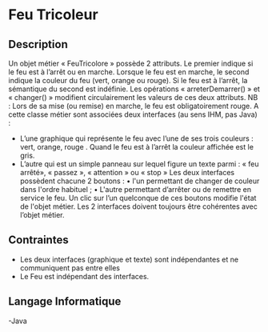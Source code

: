 # Feu Tricoleur

## Description 

Un objet métier « FeuTricolore » possède 2 attributs. Le premier indique si le feu est à l’arrêt ou en
marche. Lorsque le feu est en marche, le second indique la couleur du feu (vert, orange ou rouge). Si le feu
est à l’arrêt, la sémantique du second est indéfinie. Les opérations « arreterDemarrer() » et « changer() »
modifient circulairement les valeurs de ces deux attributs.
NB : Lors de sa mise (ou remise) en marche, le feu est obligatoirement rouge.
A cette classe métier sont associées deux interfaces (au sens IHM, pas Java) :
- L’une graphique qui représente le feu avec l’une de ses trois couleurs : vert, orange, rouge . Quand le
feu est à l’arrêt la couleur affichée est le gris.
- L’autre qui est un simple panneau sur lequel figure un texte parmi : « feu arrêté», « passez »,
« attention » ou « stop »
Les deux interfaces possèdent chacune 2 boutons :
• l'un permettant de changer de couleur dans l'ordre habituel ;
• L'autre permettant d’arrêter ou de remettre en service le feu.
Un clic sur l’un quelconque de ces boutons modifie l'état de l'objet métier. Les 2 interfaces doivent toujours
être cohérentes avec l’objet métier.

## Contraintes

- Les deux interfaces (graphique et texte) sont indépendantes et ne communiquent pas entre elles
- Le Feu est indépendant des interfaces.

## Langage Informatique 
-Java
